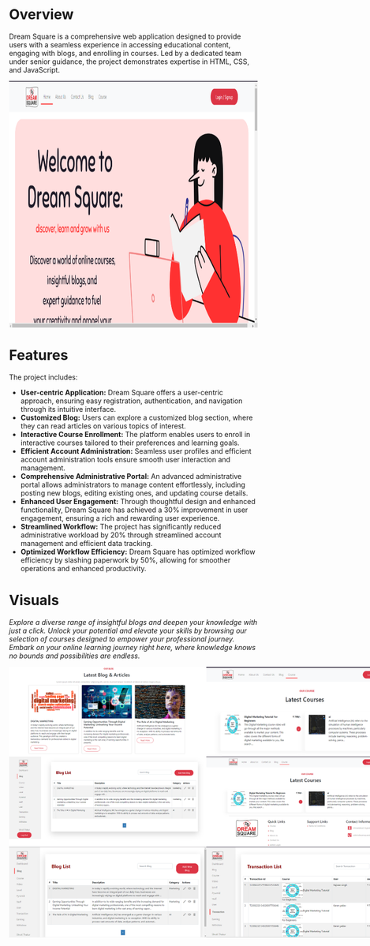 # Overview
Dream Square is a comprehensive web application designed to provide users with a seamless experience in accessing educational content, 
engaging with blogs, and enrolling in courses. Led by a dedicated team under senior guidance, the project demonstrates expertise in HTML, CSS, and JavaScript.
<br>


<div style="display: flex; justify-content: space-around;">
    <img style="height: 500px; " src="pic1.png"  />
</div>


# Features
The project includes:
<ul>
    <li><strong>User-centric Application:</strong> Dream Square offers a user-centric approach, ensuring easy registration, authentication, and navigation through its intuitive interface.</li>
   <li><strong>Customized Blog:</strong> Users can explore a customized blog section, where they can read articles on various topics of interest.</li>
    <li><strong>Interactive Course Enrollment:</strong> The platform enables users to enroll in interactive courses tailored to their preferences and learning goals.</li>
    <li><strong>Efficient Account Administration:</strong> Seamless user profiles and efficient account administration tools ensure smooth user interaction and management.</li>
   <li><strong>Comprehensive Administrative Portal:</strong> An advanced administrative portal allows administrators to manage content effortlessly, including posting new blogs, editing existing ones, and updating course details.</li>
    <li><strong>Enhanced User Engagement:</strong> Through thoughtful design and enhanced functionality, Dream Square has achieved a 30% improvement in user engagement, ensuring a rich and rewarding user experience.</li>
    <li><strong>Streamlined Workflow:</strong> The project has significantly reduced administrative workload by 20% through streamlined account management and efficient data tracking.</li> 
    <li><strong>Optimized Workflow Efficiency:</strong> Dream Square has optimized workflow efficiency by slashing paperwork by 50%, allowing for smoother operations and enhanced productivity.</li>
</ul>

# Visuals
*Explore a diverse range of insightful blogs and deepen your knowledge with just a click.*
*Unlock your potential and elevate your skills by browsing our selection of courses designed to empower your professional journey.*
*Embark on your online learning journey right here, where knowledge knows no bounds and possibilities are endless.*

<div style="display: flex; justify-content: space-around;">
    <img src="path/pic2.png" width="400" />
    <img src="path/pic3.png" width="400" />
   
</div>
<div style="display: flex; justify-content: space-around;">
    <img src="path/pic4.png" width="400" />
    <img src="path/pic5.png" width="400" />
   
</div>
<div style="display: flex; justify-content: space-around;">
    <img src="path/pic6.png" width="400" />
      <img src="path/pic.png" width="400" />
   
</div>




